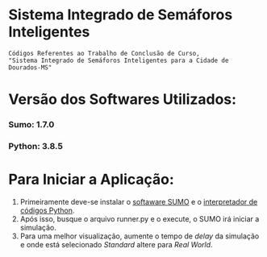 # Sistema Integrado de Semáforos Inteligentes
    Códigos Referentes ao Trabalho de Conclusão de Curso, 
    "Sistema Integrado de Semáforos Inteligentes para a Cidade de Dourados-MS"


# Versão dos Softwares Utilizados:
### Sumo: 1.7.0
### Python: 3.8.5


# Para Iniciar a Aplicação:
1. Primeiramente deve-se instalar o [softaware SUMO](https://www.eclipse.org/sumo/) e o [interpretador de códigos Python](https://www.python.org/downloads/). 
2. Após isso, busque o arquivo runner.py e o execute, o SUMO irá iniciar a simulação.
3. Para uma melhor visualização, aumente o tempo de *delay* da simulação e onde está selecionado *Standard* altere para *Real World*.

